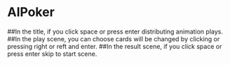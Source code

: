 # AIPoker
##In the title, if you click space or press enter distributing animation plays.
##In the play scene, you can choose cards will be changed by clicking or pressing right or reft and enter.
##In the result scene, if you click space or press enter skip to start scene.
